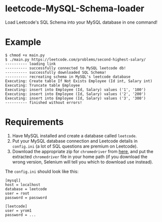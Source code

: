 # leetcode-MySQL-Schema-loader

Load Leetcode's SQL Schema into your MySQL database in one command!

# Example

```
$ chmod +x main.py
$ ./main.py https://leetcode.com/problems/second-highest-salary/
---------- loading link
---------- successfully connected to MySQL leetcode db!
---------- successfully downloaded SQL Schema!
---------- recreating schema in MySQL's leetcode database
Executing: Create table If Not Exists Employee (Id int, Salary int)
Executing: Truncate table Employee
Executing: insert into Employee (Id, Salary) values ('1', '100')
Executing: insert into Employee (Id, Salary) values ('2', '200')
Executing: insert into Employee (Id, Salary) values ('3', '300')
---------- finished without errors!
```

# Requirements
1) Have MySQL installed and create a database called `leetcode`.
2) Put your MySQL database connection and Leetcode details in `config.ini` (a lot of SQL questions are premium on Leetcode).
3) Download the appropriate zip for `chromedriver` from [here](https://sites.google.com/chromium.org/driver/), and put the extracted `chromedriver` file in your home path (if you download the wrong version, Selenium will tell you which to download use instead).  

The `config.ini` should look like this:
```
[mysql]
host = localhost
database = leetcode
user = root
password = password

[leetcode]
user = yrom1
password = ...
```
